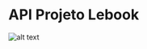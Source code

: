 # API Projeto Lebook

![alt text](https://lh5.googleusercontent.com/s2FeC6lGd4suthc1NYtcZzGiAyshA8_I6zot3m0Kol5L8S7lMwHF-Idyn8yivEH5nrc9vdPw56XVVMc_FG7u=w1600-h766-rw)
